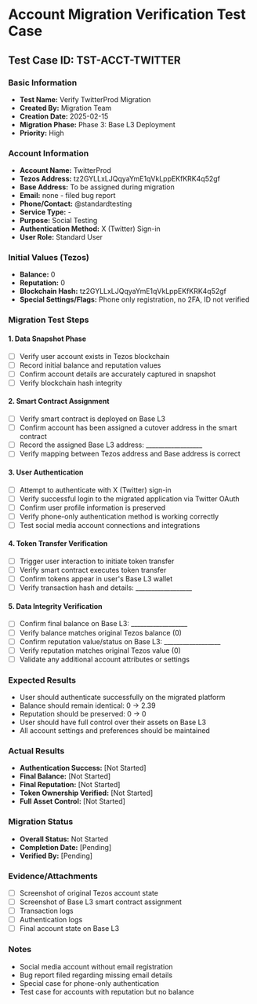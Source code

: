 # Account Migration Verification Test Case

## Test Case ID: TST-ACCT-TWITTER

### Basic Information
- **Test Name:** Verify TwitterProd Migration
- **Created By:** Migration Team
- **Creation Date:** 2025-02-15
- **Migration Phase:** Phase 3: Base L3 Deployment
- **Priority:** High

### Account Information
- **Account Name:** TwitterProd
- **Tezos Address:** tz2GYLLxLJQqyaYmE1qVkLppEKfKRK4q52gf
- **Base Address:** To be assigned during migration
- **Email:** none - filed bug report
- **Phone/Contact:** @standardtesting
- **Service Type:** -
- **Purpose:** Social Testing
- **Authentication Method:** X (Twitter) Sign-in
- **User Role:** Standard User

### Initial Values (Tezos)
- **Balance:** 0
- **Reputation:** 0
- **Blockchain Hash:** tz2GYLLxLJQqyaYmE1qVkLppEKfKRK4q52gf
- **Special Settings/Flags:** Phone only registration, no 2FA, ID not verified

### Migration Test Steps

#### 1. Data Snapshot Phase
- [ ] Verify user account exists in Tezos blockchain
- [ ] Record initial balance and reputation values
- [ ] Confirm account details are accurately captured in snapshot
- [ ] Verify blockchain hash integrity

#### 2. Smart Contract Assignment
- [ ] Verify smart contract is deployed on Base L3
- [ ] Confirm account has been assigned a cutover address in the smart contract
- [ ] Record the assigned Base L3 address: __________________
- [ ] Verify mapping between Tezos address and Base address is correct

#### 3. User Authentication
- [ ] Attempt to authenticate with X (Twitter) sign-in
- [ ] Verify successful login to the migrated application via Twitter OAuth
- [ ] Confirm user profile information is preserved
- [ ] Verify phone-only authentication method is working correctly
- [ ] Test social media account connections and integrations

#### 4. Token Transfer Verification
- [ ] Trigger user interaction to initiate token transfer
- [ ] Verify smart contract executes token transfer
- [ ] Confirm tokens appear in user's Base L3 wallet
- [ ] Verify transaction hash and details: __________________

#### 5. Data Integrity Verification
- [ ] Confirm final balance on Base L3: __________________
- [ ] Verify balance matches original Tezos balance (0)
- [ ] Confirm reputation value/status on Base L3: __________________
- [ ] Verify reputation matches original Tezos value (0)
- [ ] Validate any additional account attributes or settings

### Expected Results
- User should authenticate successfully on the migrated platform
- Balance should remain identical: 0 → 2.39
- Reputation should be preserved: 0 → 0
- User should have full control over their assets on Base L3
- All account settings and preferences should be maintained

### Actual Results
- **Authentication Success:** [Not Started]
- **Final Balance:** [Not Started]
- **Final Reputation:** [Not Started]
- **Token Ownership Verified:** [Not Started]
- **Full Asset Control:** [Not Started]

### Migration Status
- **Overall Status:** Not Started
- **Completion Date:** [Pending]
- **Verified By:** [Pending]

### Evidence/Attachments
- [ ] Screenshot of original Tezos account state
- [ ] Screenshot of Base L3 smart contract assignment
- [ ] Transaction logs
- [ ] Authentication logs
- [ ] Final account state on Base L3

### Notes
- Social media account without email registration
- Bug report filed regarding missing email details
- Special case for phone-only authentication
- Test case for accounts with reputation but no balance 
